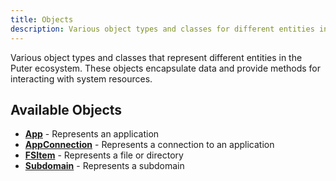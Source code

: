 ```yaml
---
title: Objects
description: Various object types and classes for different entities in the Puter ecosystem.
---
```


Various object types and classes that represent different entities in the Puter ecosystem. These objects encapsulate data and provide methods for interacting with system resources.

## Available Objects

- **[App](/Objects/app/)** - Represents an application
- **[AppConnection](/Objects/AppConnection/)** - Represents a connection to an application
- **[FSItem](/Objects/fsitem/)** - Represents a file or directory
- **[Subdomain](/Objects/subdomain/)** - Represents a subdomain